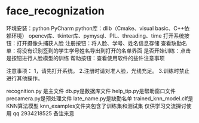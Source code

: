 # face_recognization
环境安装：python PyCharm
python库：dlib（Cmake、visual basic、C++依赖环境）
opencv库、tkinter库、pymysql、PIL、threading、time
打开系统按钮：打开摄像头捕获人脸
注册按钮：将人脸、学号、姓名信息存储
查看缺勤名单：将没有识别签到的学生学号姓名导出到打开的名单界面
是否开始训练：点击是按钮进行人脸模型的训练
帮助按钮：查看使用软件的些许注意事项

注意事项：
1，请先打开系统。
2.注册时请对准人脸，光线充足。
3.训练时禁止进行其他操作。

recognition.py 是主文件
db.py是数据库文件
help_tip.py是帮助窗口文件
precamera.py是预处理文件
late_name.py是缺勤名单
trained_knn_model.clf是KNN算法模型
knn_examples文件夹包含了训练集和测试集
仅供学习交流探讨使用 qq 2934218525 备注来意
